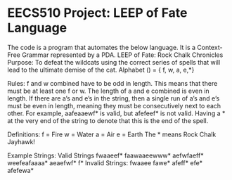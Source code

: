 # EECS510 Project: LEEP of Fate Language
The code is a program that automates the below language. It is a Context-Free Grammar represented by a PDA.
LEEP of Fate: Rock Chalk Chronicles
Purpose: To defeat the wildcats using the correct series of spells that will lead to the ultimate demise of the cat.
Alphabet () = { f, w, a, e,*}

Rules:
f and w combined have to be odd in length.
This means that there must be at least one f or w.
The length of a and e combined is even in length.
If there are a’s and e’s in the string, then a single run of a’s and e’s must be even in length, meaning they must be consecutively next to each other. For example, aafeaaewf* is valid, but afefeef* is not valid.
Having a * at the very end of the string to denote that this is the end of the spell.

Definitions:
f = Fire
w = Water
a = Air
e = Earth
The * means Rock Chalk Jayhawk!

Example Strings:
Valid Strings
fwaaeef*
faawaaeewww*
aefwfaeff*
weefeafaaaa*
aeaefwf*
f*
Invalid Strings:
fwaaee
fawe*
afeff*
efe*
afefewa*
